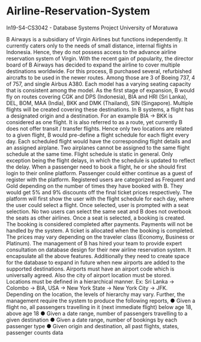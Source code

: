 # Airline-Reservation-System
In19-S4-CS3042 - Database Systems Project University of Moratuwa

B Airways is a subsidiary of Virgin Airlines but functions independently. It currently caters only
to the needs of small distance, internal flights in Indonesia. Hence, they do not possess access
to the advance airline reservation system of Virgin. With the recent gain of popularity, the
director board of B Airways has decided to expand the airline to cover multiple destinations
worldwide. For this process, B purchased several, refurbished aircrafts to be used in the newer
routes. Among those are 3 of Boeing 737, 4 of 757, and single Airbus A380. Each model has
a varying seating capacity that is consistent among the model. As the first stage of expansion,
B would fly on routes covering CGK and DPS (Indonesia), BIA and HRI (Sri Lanka), DEL,
BOM, MAA (India), BKK and DMK (Thailand), SIN (Singapore). Multiple flights will be created
covering these destinations.
In B systems, a flight has a designated origin and a destination. For an example BIA → BKK
is considered as one flight. It is also referred to as a route, yet currently B does not offer transit
/ transfer flights. Hence only two locations are related to a given flight, B would pre-define a
flight schedule for each flight every day. Each scheduled flight would have the corresponding
flight details and an assigned airplane. Two airplanes cannot be assigned to the same flight
schedule at the same time. Flight schedule is static in general. Only exception being the flight
delays, in which the schedule is updated to reflect the delay. When a passenger need to book
a flight, he or she should first login to their online platform. Passenger could either continue as
a guest of register with the platform. Registered users are categorized as Frequent and Gold
depending on the number of times they have booked with B. They would get 5% and 9%
discounts off the final ticket prices respectively. The platform will first show the user with the
flight schedule for each day, where the user could select a flight. Once selected, user is
prompted with a seat selection. No two users can select the same seat and B does not
overbook the seats as other airlines. Once a seat is selected, a booking is created. The
booking is considered completed after payments. Payments will not be handled by the system.
A ticket is allocated when the booking is completed. The prices may vary depending on the
traveler class (Economy, Business or Platinum).
The management of B has hired your team to provide expert consultation on database design
for their new airline reservation system. It encapsulate all the above features. Additionally they
need to create space for the database to expand in future when new airports are added to the
supported destinations. Airports must have an airport code which is universally agreed. Also
the city of airport location must be stored. Locations must be defined in a hierarchical manner.
Ex: Sri Lanka → Colombo → BIA, USA → New York State → New York City → JFK.
Depending on the location, the levels of hierarchy may vary.
Further, the management require the system to produce the following reports,
● Given a flight no, all passengers travelling in it (next immediate flight) below age 18,
above age 18
● Given a date range, number of passengers travelling to a given destination
● Given a date range, number of bookings by each passenger type
● Given origin and destination, all past flights, states, passenger counts data
